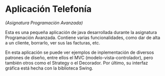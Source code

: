 # Aplicación Telefonía

*(Asignatura Programación Avanzada)*

Esta es una pequeña aplicación de java desarrollada durante la asignatura Programación Avanzada. Contiene varias funcionalidades, 
como dar de alta a un cliente, borrarlo, ver sus las facturas, etc. 

En esta aplicación se puede ver ejemplos de inplementación de diversos patrones de diseño, entre ellos el MVC (modelo-vista-controlador),
pero también otros como el Strategy o el Decorador. Por último, su interfaz gráfica está hecha con la biblioteca Swing.
